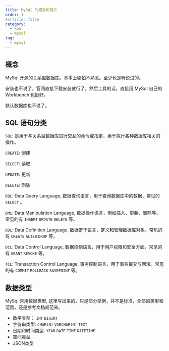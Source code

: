 ```yaml
---
title: MySql 的概念和简介
order: 1
#article: false
category:
  - koa
  - mysql
tag:
  - mysql
---
```


## 概念

MySql 开源的关系型数据库。基本上哪怕不熟悉。至少也是听说过的。

安装也不说了，官网直接下载安装就行了，然后工具的话，直接用 MySql 自己的 Workbench 也挺好。

默认数据库也不说了。

## SQL 语句分类

`SQL`:  是用于与关系型数据库进行交互的命令或指定，用于执行各种数据库相关的操作。

`CREATE`:  创建

`SELECT`:  读取

`UPDATE`:  更新

`DELETE`:  删除

`DQL`:  Data Query Language, 数据查询语言，用于查询数据库中的数据，常见的 `SELECT` 。

`DML`:  Data Manipulation Language, 数据操作语言，例如插入、更新、删除等。常见的有 `INSERT` `UPDATE` `DELETE` 等。

`DDL`:  Data Definition Language, 数据定于语言，定义和管理数据库对象。常见的有 `CREATE` `ALTER` `DROP` 等。

`DCL`:  Data Control Language, 数据控制语言，用于用户权限和安全方面。常见的有 `GRANT` `REVOKE` 等。

`TCL`:  Transaction Control Language, 事务控制语言，用于事务提交与回滚。常见的有 `COMMIT` `ROLLBACK` `SAVEPOINT` 等。

## 数据类型

MySql 常用数据类型, 这里写出来的，只是部分举例，并不是标准，全部的类型和范围，还是参考文档规范来。

- 数字类型： `INT` `BIGINT`
- 字符串类型: `CHAR(N)` `VARCHAR(N)` `TEXT`
- 日期和时间类型: `YEAR` `DATE` `TIME` `DATETIME`
- 空间类型
- JSON类型

